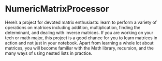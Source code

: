 # NumericMatrixProcessor
Here’s a project for devoted matrix enthusiasts: learn to perform a variety of operations on matrices including addition, multiplication, finding the determinant, and dealing with inverse matrices. If you are working on your tech or math major, this project is a good chance for you to learn matrices in action and not just in your notebook.
Apart from learning a whole lot about matrices, you will become familiar with the Math library, recursion, and the many ways of using nested lists in practice.
